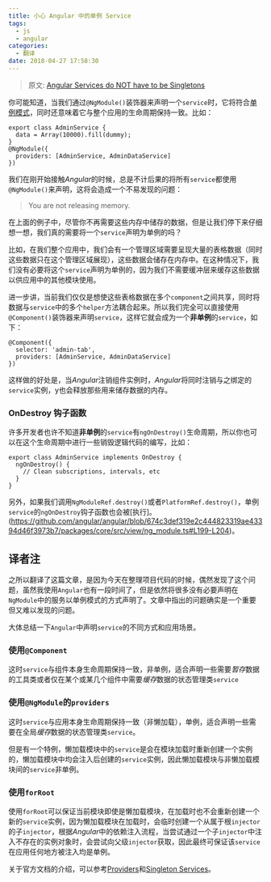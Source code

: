 ```yaml
---
title: 小心 Angular 中的单例 Service
tags:
  - js
  - angular
categories:
  - 翻译
date: 2018-04-27 17:58:30
---
```



> 原文: [Angular Services do NOT have to be Singletons](https://netbasal.com/angular-services-do-not-have-to-be-singletons-ffa879e62082)

你可能知道，当我们通过``@NgModule()``装饰器来声明一个``service``时，它将符合[单例模式](https://en.wikipedia.org/wiki/Singleton_pattern)，同时还意味着它与整个应用的生命周期保持一致。比如：

```
export class AdminService {
  data = Array(10000).fill(dummy);
}
@NgModule({
  providers: [AdminService, AdminDataService]
})
```

我们在刚开始接触*Angular*的时候，总是不计后果的将所有``service``都使用``@NgModule()``来声明，这将会造成一个不易发现的问题：

> You are not releasing memory.

在上面的例子中，尽管你不再需要这些内存中储存的数据，但是让我们停下来仔细想一想，我们真的需要将一个``service``声明为单例的吗？

比如，在我们整个应用中，我们会有一个管理区域需要呈现大量的表格数据（同时这些数据只在这个管理区域展现），这些数据会储存在内存中。在这种情况下，我们没有必要将这个``service``声明为单例的，因为我们不需要缓冲层来缓存这些数据以供应用中的其他模块使用。

进一步讲，当前我们仅仅是想使这些表格数据在多个``component``之间共享，同时将数据与``service``中的多个``helper``方法耦合起来。所以我们完全可以直接使用``@Component()``装饰器来声明``service``，这样它就会成为一个**非单例**的``service``，如下：

```
@Component({
  selector: 'admin-tab',
  providers: [AdminService, AdminDataService]
})
```

这样做的好处是，当*Angular*注销组件实例时，*Angular*将同时注销与之绑定的``service``实例，y也会释放那些用来储存数据的内存。

### OnDestroy 钩子函数
许多开发者也许不知道**非单例**的``service``有``ngOnDestroy()``生命周期，所以你也可以在这个生命周期中进行一些销毁逻辑代码的编写，比如：
```
export class AdminService implements OnDestroy {
  ngOnDestroy() {
    // Clean subscriptions, intervals, etc
  }  
}
```

另外，如果我们调用``NgModuleRef.destroy()``或者``PlatformRef.destroy()``，单例``service``的``ngOnDestroy``钩子函数也会被[执行]。(https://github.com/angular/angular/blob/674c3def319e2c444823319ae43394d46f3973b7/packages/core/src/view/ng_module.ts#L199-L204)。

## 译者注
之所以翻译了这篇文章，是因为今天在整理项目代码的时候，偶然发现了这个问题，虽然我使用``Angular``也有一段时间了，但是依然将很多没有必要声明在``NgModule``中的服务以单例模式的方式声明了。文章中指出的问题确实是一个重要但又难以发现的问题。

大体总结一下``Angular``中声明``service``的不同方式和应用场景。

### 使用``@Component``
这时``service``与组件本身生命周期保持一致，非单例，适合声明一些需要*暂存*数据的工具类或者仅在某个或某几个组件中需要*缓存*数据的状态管理类``service``

### 使用``@NgModule``的``providers``
这时``service``与应用本身生命周期保持一致（非懒加载），单例，适合声明一些需要在全局*缓存*数据的状态管理类``service``。

但是有一个特例，懒加载模块中的``service``是会在模块加载时重新创建一个实例的，懒加载模块中均会注入后创建的``service``实例，因此懒加载模块与非懒加载模块间的``service``非单例。

### 使用``forRoot``
使用``forRoot``可以保证当前模块即使是懒加载模块，在加载时也不会重新创建一个新的``service``实例，因为懒加载模块在加载时，会临时创建一个从属于根``injector``的子``injector``，根据*Angular*中的依赖注入流程，当尝试通过一个子``injector``中注入不存在的实例对象时，会尝试向父级``injector``获取，因此最终可保证该``service``在应用任何地方被注入均是单例。

关于官方文档的介绍，可以参考[Providers](https://angular.io/guide/providers)和[Singleton Services](https://angular.io/guide/singleton-services)。
